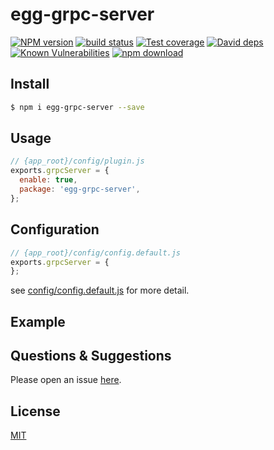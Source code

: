# egg-grpc-server

[![NPM version][npm-image]][npm-url]
[![build status][travis-image]][travis-url]
[![Test coverage][codecov-image]][codecov-url]
[![David deps][david-image]][david-url]
[![Known Vulnerabilities][snyk-image]][snyk-url]
[![npm download][download-image]][download-url]

[npm-image]: https://img.shields.io/npm/v/egg-grpc-server.svg?style=flat-square
[npm-url]: https://npmjs.org/package/egg-grpc-server
[travis-image]: https://img.shields.io/travis/eggjs/egg-grpc-server.svg?style=flat-square
[travis-url]: https://travis-ci.org/eggjs/egg-grpc-server
[codecov-image]: https://img.shields.io/codecov/c/github/eggjs/egg-grpc-server.svg?style=flat-square
[codecov-url]: https://codecov.io/github/eggjs/egg-grpc-server?branch=master
[david-image]: https://img.shields.io/david/eggjs/egg-grpc-server.svg?style=flat-square
[david-url]: https://david-dm.org/eggjs/egg-grpc-server
[snyk-image]: https://snyk.io/test/npm/egg-grpc-server/badge.svg?style=flat-square
[snyk-url]: https://snyk.io/test/npm/egg-grpc-server
[download-image]: https://img.shields.io/npm/dm/egg-grpc-server.svg?style=flat-square
[download-url]: https://npmjs.org/package/egg-grpc-server

<!--
Description here.
-->

## Install

```bash
$ npm i egg-grpc-server --save
```

## Usage

```js
// {app_root}/config/plugin.js
exports.grpcServer = {
  enable: true,
  package: 'egg-grpc-server',
};
```

## Configuration

```js
// {app_root}/config/config.default.js
exports.grpcServer = {
};
```

see [config/config.default.js](config/config.default.js) for more detail.

## Example

<!-- example here -->

## Questions & Suggestions

Please open an issue [here](https://github.com/eggjs/egg/issues).

## License

[MIT](LICENSE)
